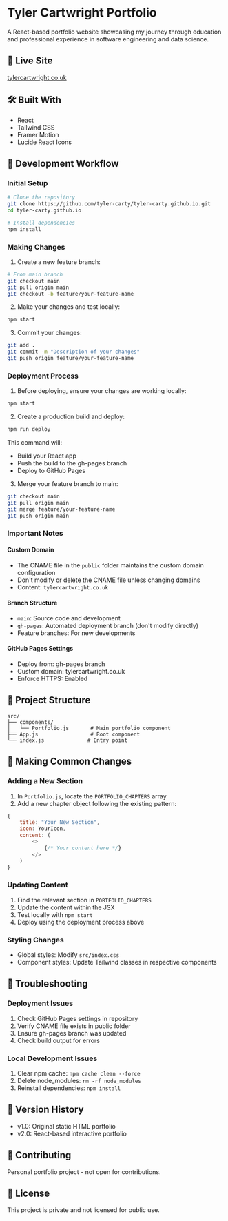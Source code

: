 # Tyler Cartwright Portfolio

A React-based portfolio website showcasing my journey through education and professional experience in software engineering and data science.

## 🚀 Live Site
[tylercartwright.co.uk](https://tylercartwright.co.uk)

## 🛠️ Built With
- React
- Tailwind CSS
- Framer Motion
- Lucide React Icons

## 🔄 Development Workflow

### Initial Setup
```bash
# Clone the repository
git clone https://github.com/tyler-carty/tyler-carty.github.io.git
cd tyler-carty.github.io

# Install dependencies
npm install
```

### Making Changes

1. Create a new feature branch:
```bash
# From main branch
git checkout main
git pull origin main
git checkout -b feature/your-feature-name
```

2. Make your changes and test locally:
```bash
npm start
```

3. Commit your changes:
```bash
git add .
git commit -m "Description of your changes"
git push origin feature/your-feature-name
```

### Deployment Process

1. Before deploying, ensure your changes are working locally:
```bash
npm start
```

2. Create a production build and deploy:
```bash
npm run deploy
```
This command will:
- Build your React app
- Push the build to the gh-pages branch
- Deploy to GitHub Pages

3. Merge your feature branch to main:
```bash
git checkout main
git pull origin main
git merge feature/your-feature-name
git push origin main
```

### Important Notes

#### Custom Domain
- The CNAME file in the `public` folder maintains the custom domain configuration
- Don't modify or delete the CNAME file unless changing domains
- Content: `tylercartwright.co.uk`

#### Branch Structure
- `main`: Source code and development
- `gh-pages`: Automated deployment branch (don't modify directly)
- Feature branches: For new developments

#### GitHub Pages Settings
- Deploy from: gh-pages branch
- Custom domain: tylercartwright.co.uk
- Enforce HTTPS: Enabled

## 📂 Project Structure

```
src/
├── components/
│   └── Portfolio.js       # Main portfolio component
├── App.js                 # Root component
└── index.js              # Entry point
```

## 🔧 Making Common Changes

### Adding a New Section
1. In `Portfolio.js`, locate the `PORTFOLIO_CHAPTERS` array
2. Add a new chapter object following the existing pattern:
```javascript
{
    title: "Your New Section",
    icon: YourIcon,
    content: (
        <>
            {/* Your content here */}
        </>
    )
}
```

### Updating Content
1. Find the relevant section in `PORTFOLIO_CHAPTERS`
2. Update the content within the JSX
3. Test locally with `npm start`
4. Deploy using the deployment process above

### Styling Changes
- Global styles: Modify `src/index.css`
- Component styles: Update Tailwind classes in respective components

## 🚨 Troubleshooting

### Deployment Issues
1. Check GitHub Pages settings in repository
2. Verify CNAME file exists in public folder
3. Ensure gh-pages branch was updated
4. Check build output for errors

### Local Development Issues
1. Clear npm cache: `npm cache clean --force`
2. Delete node_modules: `rm -rf node_modules`
3. Reinstall dependencies: `npm install`

## 📝 Version History
- v1.0: Original static HTML portfolio
- v2.0: React-based interactive portfolio

## 🤝 Contributing
Personal portfolio project - not open for contributions.

## 📄 License
This project is private and not licensed for public use.